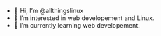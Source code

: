 - 👋 Hi, I’m @allthingslinux
- 👀 I’m interested in web developement and Linux.
- 🌱 I’m currently learning web developement.

<!---
allthingslinux/allthingslinux is a ✨ special ✨ repository because its `README.md` (this file) appears on your GitHub profile.
You can click the Preview link to take a look at your changes.
--->
